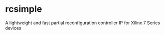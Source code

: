 # rcsimple
A lightweight and fast partial reconfiguration controller IP for Xilinx 7 Series devices
